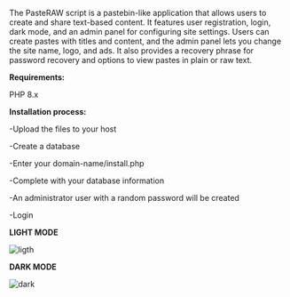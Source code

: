 The PasteRAW script is a pastebin-like application that allows users to create and share text-based content. It features user registration, login, dark mode, and an admin panel for configuring site settings. Users can create pastes with titles and content, and the admin panel lets you change the site name, logo, and ads. It also provides a recovery phrase for password recovery and options to view pastes in plain or raw text.

**Requirements:**

PHP 8.x

**Installation process:**

-Upload the files to your host

-Create a database

-Enter your domain-name/install.php

-Complete with your database information

-An administrator user with a random password will be created

-Login

**LIGHT MODE**

![ligth](https://github.com/user-attachments/assets/1ed6e323-b9af-4c39-9ff1-0651d60f718b)

**DARK MODE**

![dark](https://github.com/user-attachments/assets/2e17cb61-2de4-4903-9ac0-1ee27c626e0c)



